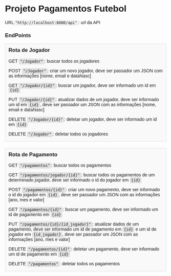 <!DOCTYPE html>
<html>
<head>
  <title>Projeto Pagamentos Futebol</title>
  <style>
    body {
      font-family: Arial, sans-serif;
      margin: 20px;
    }

    h1 {
      text-align: center;
    }

    h2 {
      margin-top: 30px;
    }

    p {
      margin-bottom: 10px;
    }

    code {
      background-color: #f0f0f0;
      padding: 2px 4px;
      border-radius: 4px;
    }

    .route {
      background-color: #f9f9f9;
      border: 1px solid #ddd;
      padding: 10px;
      margin-bottom: 20px;
    }

    .route h3 {
      margin-top: 0;
    }

    .route p {
      margin-bottom: 5px;
    }

    .route code {
      background-color: #e0e0e0;
    }
  </style>
</head>
<body>
  <h1>Projeto Pagamentos Futebol</h1>
    <p>URL<code>"http://localhost:8080/api"</code>: url da API</p>
   <h3>EndPoints</h3>

  <div class="route">
    <h3>Rota de Jogador</h3>
    <p>GET <code>"/Jogador"</code>: buscar todos os jogadores</p>
    <p>POST <code>"/Jogador"</code>: criar um novo jogador, deve ser passador um JSON com as informações [nome, email e dataNasc]</p>
    <p>GET <code>"/Jogador/{id}"</code>: buscar um jogador, deve ser informado um id em <code>{id}</code></p>
    <p>PUT <code>"/Jogador/{id}"</code>: atualizar dados de um jogador, deve ser informado um id em <code>{id}</code>, deve ser passador um JSON com as informações [nome, email e dataNasc]</p>
    <p>DELETE <code>"/Jogador/{id}"</code>: deletar um jogador, deve ser informado um id em <code>{id}</code></p>
    <p>DELETE <code>"/Jogador"</code>: deletar todos os jogadores</p>
  </div>

  <div class="route">
    <h3>Rota de Pagamento</h3>
    <p>GET <code>"/pagamentos"</code>: buscar todos os pagamentos</p>
    <p>GET <code>"/pagamentos/jogador/{id}"</code>: buscar todos os pagamentos de um determinado jogador, deve ser informado o id do jogador em <code>{id}</code></p>
    <p>POST <code>"/pagamentos/{id}"</code>: criar um novo pagamento, deve ser informado o id do jogador em <code>{id}</code>, deve ser passador um JSON com as informações [ano, mes e valor]</p>
    <p>GET <code>"/pagamentos/{id}"</code>: buscar um pagamento, deve ser informado um id de pagamento em <code>{id}</code></p>
    <p>PUT <code>"/pagamentos/{id}/{id_jogador}"</code>: atualizar dados de um pagamento, deve ser informado um id de pagamento em <code>{id}</code> e um id de jogador em <code>{id_jogador}</code>, deve ser passador um JSON com as informações [ano, mes e valor]</p>
    <p>DELETE <code>"/pagamentos/{id}"</code>: deletar um pagamento, deve ser informado um id de pagamento em <code>{id}</code></p>
    <p>DELETE <code>"/pagamentos"</code>: deletar todos os pagamentos</p>
  </div>
</body>
</html>
